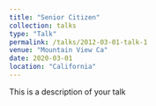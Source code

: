 ```yaml
---
title: "Senior Citizen"
collection: talks
type: "Talk"
permalink: /talks/2012-03-01-talk-1
venue: "Mountain View Ca"
date: 2020-03-01
location: "California"
---
```


This is a description of your talk